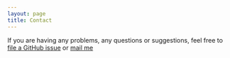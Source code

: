 ```yaml
---
layout: page
title: Contact
---
```


If you are having any problems, any questions or suggestions, feel free to [file a GitHub issue](https://github.com/lenpaul/lagrange/issues/new) or [mail me](mailto:bortingchen@gmail.com)
